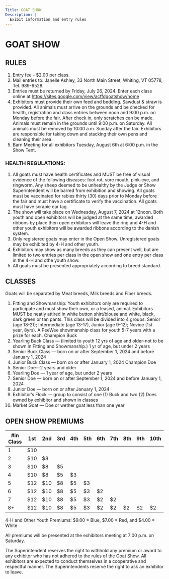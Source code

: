 ```yaml
---
Title: GOAT SHOW
Description: |
  Exibit information and entry rules
---
```

# GOAT SHOW

## RULES

1. Entry fee - $2.00 per class. 
2. Mail entries to: Janelle Ashley, 33 North Main Street, Whiting,
   VT 05778, Tel. 989-9528. 
3. Entries must be returned by Friday, July 26, 2024. Enter each class online at https://sites.google.com/view/acffdgoatshow/home
4. Exhibitors must provide their own feed and bedding. 
   Sawdust & straw is provided.
   All animals must arrive on the grounds and be checked for health, registration and class
   entries between noon and 9:00 p.m. on Monday before the fair. After check in, only
   scratches can be made. Animals must remain in the grounds until 9:00 p.m. on Saturday. All animals must be removed by 10:00 a.m. Sunday after the fair.
   Exhibitors are responsible for taking down and stacking their own pens and cleaning their
   area.
5. Barn Meeting for all exhibitors Tuesday, August 6th at 6:00 p.m. in the Show Tent.

### HEALTH REGULATIONS:

1. All goats must have health certificates and MUST be free of visual
   evidence of the following diseases: foot rot, sore mouth, pink-eye, and ringworm. Any
   sheep deemed to be unhealthy by the Judge or Show Superintendent will be barred from
   exhibition and showing. All goats must be vaccinated for rabies thirty (30) days prior to
   Monday before the fair and must have a certificate to verify the vaccination. All goats must have
   scrapie ear tag.
2. The show will take place on Wednesday, August 7, 2024 at 12noon. Both youth and open
   exhibitors will be judged at the same time, awarded ribbons by place then open exhibitors
   will leave the ring and 4-H and other youth exhibitors will be awarded ribbons according
   to the danish system.
3. Only registered goats may enter in the Open Show. Unregistered goats may be exhibited
   by 4-H and other youth.
4. Exhibitors may show as many breeds as they can present well, but are limited to two
   entries per class in the open show and one entry per class in the 4-H and othe youth
   show.
5. All goats must be presented appropriately according to breed standard.

## CLASSES

Goats will be separated by Meat breeds, Milk breeds and Fiber breeds.

1. Fitting and Showmanship: Youth exhibitors only are required to participate and
   must show their own, or a leased, animal. Exhibitors MUST be neatly attired in white
   button shirt/blouse and white, black, dark green or tan pants. This class will be divided
   into 4 groups: Senior (age 18-21); Intermediate (age 13-17), Junior (age 9-12); Novice
   (1st year, 8yrs). A PeeWee showmanship class for youth 5-7 years with a prize for each.
   Champion Buck
2. Yearling Buck Class — (limited to youth 12 yrs of age and older-not to be shown in
   Fitting and Showmanship.) 1 yr of age, but under 2 years
3. Senior Buck Class — born on or after September 1, 2024 and before January 1, 2024
4. Junior Buck Class — born on or after January 1, 2024
   Champion Doe
5. Senior Doe—2 years and older
6. Yearling Doe — 1 year of age, but under 2 years
7. Senior Doe — born on or after September 1, 2024 and before January 1, 2024
8. Junior Doe — born on or after January 1, 2024
9. Exhibitor’s Flock — group to consist of one (1) Buck and two (2) Does owned by
   exhibitor and shown in classes
10. Market Goat — Doe or wether goat less than one year

## OPEN SHOW PREMIUMS

| \#in Class | 1st | 2nd | 3rd | 4th | 5th | 6th | 7th | 8th | 9th | 10th |
| ---------- | --- | --- | --- | --- | --- | --- | --- | --- | --- | ---- |
| 1          | $10 |     |     |     |     |     |     |     |     |      |
| 2          | $10 | $8  |     |     |     |     |     |     |     |      |
| 3          | $10 | $8  | $5  |     |     |     |     |     |     |      |
| 4          | $10 | $8  | $5  | $3  |     |     |     |     |     |      |
| 5          | $12 | $10 | $8  | $5  | $3  |     |     |     |     |      |
| 6          | $12 | $10 | $8  | $5  | $3  | $2  |     |     |     |      |
| 7          | $12 | $10 | $8  | $5  | $3  | $2  | $2  |     |     |      |
| 8+         | $12 | $10 | $8  | $5  | $3  | $2  | $2  | $2  | $2  | $2   |

4-H and Other Youth Premiums: $9.00 = Blue, $7.00 = Red, and $4.00 = White

All premiums will be presented at the exhibitors meeting at 7:00 p.m. on Saturday.

The Superintendent reserves the right to withhold any premium or award to any exhibitor
who has not adhered to the rules of the Goat Show. All exhibitors are expected to conduct
themselves in a cooperative and respectful manner. The Superintendents reserve the right to
ask an exhibitor to leave.